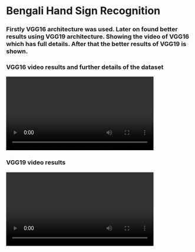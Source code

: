 <h1>Bengali Hand Sign Recognition</h1>
<h3>Firstly VGG16 architecture was used. Later on found better results using VGG19 architecture.
Showing the video of VGG16 which has full details. After that the better results of VGG19 is shown.
</h3>

<h3>VGG16 video results and further details of the dataset</h3>
<video width="400" controls>
  <source src="vgg16_video.mp4" type="video/mp4">
  Your browser does not support HTML video.
</video>

<h3>VGG19 video results</h3>
<video width="400" controls>
  <source src="vgg16_video.mp4" type="video/mp4">
  Your browser does not support HTML video.
</video>